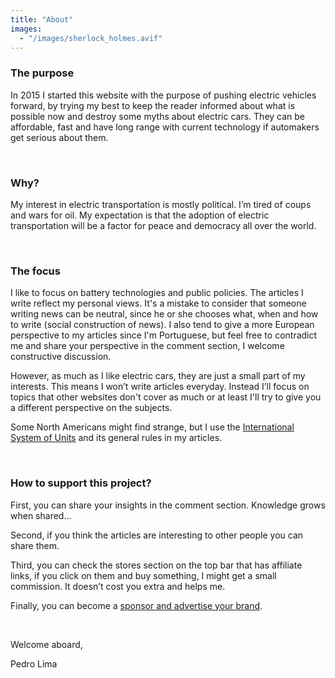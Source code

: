 ```yaml
---
title: "About"
images:
  - "/images/sherlock_holmes.avif"
---
```


### The purpose

In 2015 I started this website with the purpose of pushing electric vehicles forward, by trying my best to keep the reader informed about what is possible now and destroy some myths about electric cars. They can be affordable, fast and have long range with current technology if automakers get serious about them.

 

### Why?

My interest in electric transportation is mostly political. I’m tired of coups and wars for oil. My expectation is that the adoption of electric transportation will be a factor for peace and democracy all over the world.

 

### The focus

I like to focus on battery technologies and public policies. The articles I write reflect my personal views. It's a mistake to consider that someone writing news can be neutral, since he or she chooses what, when and how to write (social construction of news). I also tend to give a more European perspective to my articles since I'm Portuguese, but feel free to contradict me and share your perspective in the comment section, I welcome constructive discussion.

However, as much as I like electric cars, they are just a small part of my interests. This means I won’t write articles everyday. Instead I’ll focus on topics that other websites don't cover as much or at least I'll try to give you a different perspective on the subjects.

Some North Americans might find strange, but I use the [International System of Units](https://en.wikipedia.org/wiki/International_System_of_Units) and its general rules in my articles.

 

### How to support this project?

First, you can share your insights in the comment section. Knowledge grows when shared...

Second, if you think the articles are interesting to other people you can share them.

Third, you can check the stores section on the top bar that has affiliate links, if you click on them and buy something, I might get a small commission. It doesn’t cost you extra and helps me.

Finally, you can become a [sponsor and advertise your brand](/advertise-on-pushevs/).

 

Welcome aboard,

Pedro Lima
